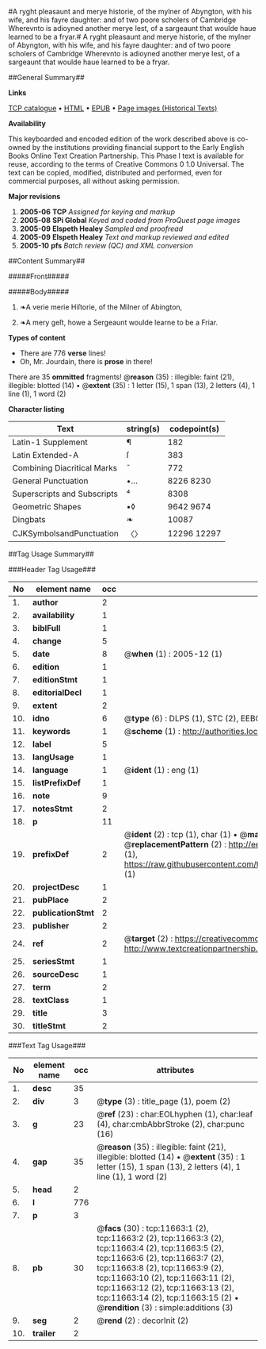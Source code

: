 #A ryght pleasaunt and merye historie, of the mylner of Abyngton, with his wife, and his fayre daughter: and of two poore scholers of Cambridge Wherevnto is adioyned another merye Iest, of a sargeaunt that woulde haue learned to be a fryar.#
A ryght pleasaunt and merye historie, of the mylner of Abyngton, with his wife, and his fayre daughter: and of two poore scholers of Cambridge Wherevnto is adioyned another merye Iest, of a sargeaunt that woulde haue learned to be a fryar.

##General Summary##

**Links**

[TCP catalogue](http://www.ota.ox.ac.uk/tcp/)  • 
[HTML](http://tei.it.ox.ac.uk/tcp/Texts-HTML/free/A21/A21595.html)  • 
[EPUB](http://tei.it.ox.ac.uk/tcp/Texts-EPUB/free/A21/A21595.epub) • 
[Page images (Historical Texts)](https://data.historicaltexts.jisc.ac.uk/view?pubId=eebo-99846677e&pageId=eebo-99846677e-11663-1)

**Availability**

This keyboarded and encoded edition of the
	       work described above is co-owned by the institutions
	       providing financial support to the Early English Books
	       Online Text Creation Partnership. This Phase I text is
	       available for reuse, according to the terms of Creative
	       Commons 0 1.0 Universal. The text can be copied,
	       modified, distributed and performed, even for
	       commercial purposes, all without asking permission.

**Major revisions**

1. __2005-06__ __TCP__ *Assigned for keying and markup*
1. __2005-08__ __SPi Global__ *Keyed and coded from ProQuest page images*
1. __2005-09__ __Elspeth Healey__ *Sampled and proofread*
1. __2005-09__ __Elspeth Healey__ *Text and markup reviewed and edited*
1. __2005-10__ __pfs__ *Batch review (QC) and XML conversion*

##Content Summary##

#####Front#####

#####Body#####

1. ❧A verie merie Hiſtorie, of the Milner of Abington,

1. ❧A mery geſt, howe a Sergeaunt woulde learne to be a Friar.

**Types of content**

  * There are 776 **verse** lines!
  * Oh, Mr. Jourdain, there is **prose** in there!

There are 35 **ommitted** fragments! 
 @__reason__ (35) : illegible: faint (21), illegible: blotted (14)  •  @__extent__ (35) : 1 letter (15), 1 span (13), 2 letters (4), 1 line (1), 1 word (2)

**Character listing**


|Text|string(s)|codepoint(s)|
|---|---|---|
|Latin-1 Supplement|¶|182|
|Latin Extended-A|ſ|383|
|Combining             Diacritical Marks|̄|772|
|General Punctuation|•…|8226 8230|
|Superscripts             and Subscripts|⁴|8308|
|Geometric Shapes|▪◊|9642 9674|
|Dingbats|❧|10087|
|CJKSymbolsandPunctuation|〈〉|12296 12297|

##Tag Usage Summary##

###Header Tag Usage###

|No|element name|occ|attributes|
|---|---|---|---|
|1.|__author__|2||
|2.|__availability__|1||
|3.|__biblFull__|1||
|4.|__change__|5||
|5.|__date__|8| @__when__ (1) : 2005-12 (1)|
|6.|__edition__|1||
|7.|__editionStmt__|1||
|8.|__editorialDecl__|1||
|9.|__extent__|2||
|10.|__idno__|6| @__type__ (6) : DLPS (1), STC (2), EEBO-CITATION (1), PROQUEST (1), VID (1)|
|11.|__keywords__|1| @__scheme__ (1) : http://authorities.loc.gov/ (1)|
|12.|__label__|5||
|13.|__langUsage__|1||
|14.|__language__|1| @__ident__ (1) : eng (1)|
|15.|__listPrefixDef__|1||
|16.|__note__|9||
|17.|__notesStmt__|2||
|18.|__p__|11||
|19.|__prefixDef__|2| @__ident__ (2) : tcp (1), char (1)  •  @__matchPattern__ (2) : ([0-9\-]+):([0-9IVX]+) (1), (.+) (1)  •  @__replacementPattern__ (2) : http://eebo.chadwyck.com/downloadtiff?vid=$1&page=$2 (1), https://raw.githubusercontent.com/textcreationpartnership/Texts/master/tcpchars.xml#$1 (1)|
|20.|__projectDesc__|1||
|21.|__pubPlace__|2||
|22.|__publicationStmt__|2||
|23.|__publisher__|2||
|24.|__ref__|2| @__target__ (2) : https://creativecommons.org/publicdomain/zero/1.0/ (1), http://www.textcreationpartnership.org/docs/. (1)|
|25.|__seriesStmt__|1||
|26.|__sourceDesc__|1||
|27.|__term__|2||
|28.|__textClass__|1||
|29.|__title__|3||
|30.|__titleStmt__|2||


###Text Tag Usage###

|No|element name|occ|attributes|
|---|---|---|---|
|1.|__desc__|35||
|2.|__div__|3| @__type__ (3) : title_page (1), poem (2)|
|3.|__g__|23| @__ref__ (23) : char:EOLhyphen (1), char:leaf (4), char:cmbAbbrStroke (2), char:punc (16)|
|4.|__gap__|35| @__reason__ (35) : illegible: faint (21), illegible: blotted (14)  •  @__extent__ (35) : 1 letter (15), 1 span (13), 2 letters (4), 1 line (1), 1 word (2)|
|5.|__head__|2||
|6.|__l__|776||
|7.|__p__|3||
|8.|__pb__|30| @__facs__ (30) : tcp:11663:1 (2), tcp:11663:2 (2), tcp:11663:3 (2), tcp:11663:4 (2), tcp:11663:5 (2), tcp:11663:6 (2), tcp:11663:7 (2), tcp:11663:8 (2), tcp:11663:9 (2), tcp:11663:10 (2), tcp:11663:11 (2), tcp:11663:12 (2), tcp:11663:13 (2), tcp:11663:14 (2), tcp:11663:15 (2)  •  @__rendition__ (3) : simple:additions (3)|
|9.|__seg__|2| @__rend__ (2) : decorInit (2)|
|10.|__trailer__|2||
